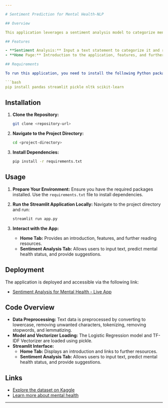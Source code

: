 ```yaml
---

# Sentiment Prediction for Mental Health-NLP

## Overview

This application leverages a sentiment analysis model to categorize mental health statements and provide tailored suggestions based on textual input. The model is trained using a comprehensive dataset to identify various mental health statuses and offer appropriate recommendations.

## Features

- **Sentiment Analysis:** Input a text statement to categorize it and receive a personalized suggestion based on the predicted mental health status.
- **Home Page:** Introduction to the application, features, and further reading resources.

## Requirements

To run this application, you need to install the following Python packages. You can install them using pip:

```bash
pip install pandas streamlit pickle nltk scikit-learn
```

## Installation

1. **Clone the Repository:**

   ```bash
   git clone <repository-url>
   ```

2. **Navigate to the Project Directory:**

   ```bash
   cd <project-directory>
   ```

3. **Install Dependencies:**

   ```bash
   pip install -r requirements.txt
   ```

## Usage

1. **Prepare Your Environment:**
   Ensure you have the required packages installed. Use the `requirements.txt` file to install dependencies.

2. **Run the Streamlit Application Locally:**
   Navigate to the project directory and run:

   ```bash
   streamlit run app.py
   ```

3. **Interact with the App:**
   - **Home Tab:** Provides an introduction, features, and further reading resources.
   - **Sentiment Analysis Tab:** Allows users to input text, predict mental health status, and provide suggestions.

## Deployment

The application is deployed and accessible via the following link:

- [Sentiment Analysis for Mental Health - Live App](https://sentiment-analysis-for-mental-health-1.onrender.com/)

## Code Overview

- **Data Preprocessing:** Text data is preprocessed by converting to lowercase, removing unwanted characters, tokenizing, removing stopwords, and lemmatizing.
- **Model and Vectorizer Loading:** The Logistic Regression model and TF-IDF Vectorizer are loaded using pickle.
- **Streamlit Interface:**
  - **Home Tab:** Displays an introduction and links to further resources.
  - **Sentiment Analysis Tab:** Allows users to input text, predict mental health status, and provide suggestions.

## Links

- [Explore the dataset on Kaggle](https://www.kaggle.com/datasets/suchintikasarkar/sentiment-analysis-for-mental-health/data)
- [Learn more about mental health](https://www.medicalnewstoday.com/articles/154543#types-of-disorders)

---
```

